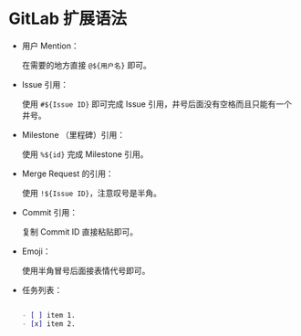# GitLab 扩展语法

- 用户 Mention：

    在需要的地方直接 `@${用户名}` 即可。

- Issue 引用：

    使用 `#${Issue ID}` 即可完成 Issue 引用，井号后面没有空格而且只能有一个井号。

- Milestone （里程碑）引用：

    使用 `%${id}` 完成 Milestone 引用。

- Merge Request 的引用：

    使用 `!${Issue ID}`，注意叹号是半角。

- Commit 引用：

    复制 Commit ID 直接粘贴即可。

- Emoji：

    使用半角冒号后面接表情代号即可。

- 任务列表：

    ```markdown

    - [ ] item 1.
    - [x] item 2.

    ```
